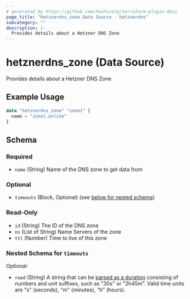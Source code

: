 ```yaml
---
# generated by https://github.com/hashicorp/terraform-plugin-docs
page_title: "hetznerdns_zone Data Source - hetznerdns"
subcategory: ""
description: |-
  Provides details about a Hetzner DNS Zone
---
```


# hetznerdns_zone (Data Source)

Provides details about a Hetzner DNS Zone

## Example Usage

```terraform
data "hetznerdns_zone" "zone1" {
  name = "zone1.online"
}
```

<!-- schema generated by tfplugindocs -->
## Schema

### Required

- `name` (String) Name of the DNS zone to get data from

### Optional

- `timeouts` (Block, Optional) (see [below for nested schema](#nestedblock--timeouts))

### Read-Only

- `id` (String) The ID of the DNS zone
- `ns` (List of String) Name Servers of the zone
- `ttl` (Number) Time to live of this zone

<a id="nestedblock--timeouts"></a>
### Nested Schema for `timeouts`

Optional:

- `read` (String) A string that can be [parsed as a duration](https://pkg.go.dev/time#ParseDuration) consisting of numbers and unit suffixes, such as "30s" or "2h45m". Valid time units are "s" (seconds), "m" (minutes), "h" (hours).
